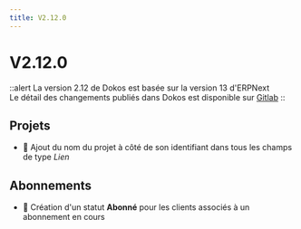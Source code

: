 ```yaml
---
title: V2.12.0
---
```


# V2.12.0

::alert
La version 2.12 de Dokos est basée sur la version 13 d'ERPNext  
Le détail des changements publiés dans Dokos est disponible sur [Gitlab](https://gitlab.com/dokos/dokos/-/releases)
::

## Projets

- :rocket: Ajout du nom du projet à côté de son identifiant dans tous les champs de type _Lien_


## Abonnements

- :rocket: Création d'un statut **Abonné** pour les clients associés à un abonnement en cours
